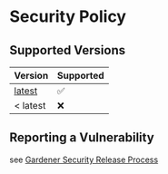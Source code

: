 # Security Policy

## Supported Versions

| Version | Supported          |
| ------- | ------------------ |
| [latest](https://github.com/gardener/gardener/releases) | :white_check_mark: |
| < latest | :x:                |

## Reporting a Vulnerability
see [Gardener Security Release Process](https://github.com/gardener/documentation/blob/master/security-release-process.md)
